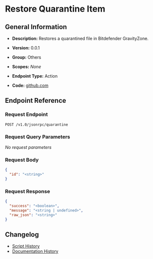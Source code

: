 <!-- BEGIN GENERATED CONTENT -->
# Restore Quarantine Item

## General Information

- **Description:** Restores a quarantined file in Bitdefender GravityZone.

- **Version:** 0.0.1
- **Group:** Others
- **Scopes:** _None_
- **Endpoint Type:** Action
- **Code:** [github.com](https://github.com/NangoHQ/integration-templates/tree/main/integrations/bitdefender/actions/restore-quarantine-item.ts)


## Endpoint Reference

### Request Endpoint

`POST /v1.0/jsonrpc/quarantine`

### Request Query Parameters

_No request parameters_

### Request Body

```json
{
  "id": "<string>"
}
```

### Request Response

```json
{
  "success": "<boolean>",
  "message": "<string | undefined>",
  "raw_json": "<string>"
}
```

## Changelog

- [Script History](https://github.com/NangoHQ/integration-templates/commits/main/integrations/bitdefender/actions/restore-quarantine-item.ts)
- [Documentation History](https://github.com/NangoHQ/integration-templates/commits/main/integrations/bitdefender/actions/restore-quarantine-item.md)

<!-- END  GENERATED CONTENT -->

